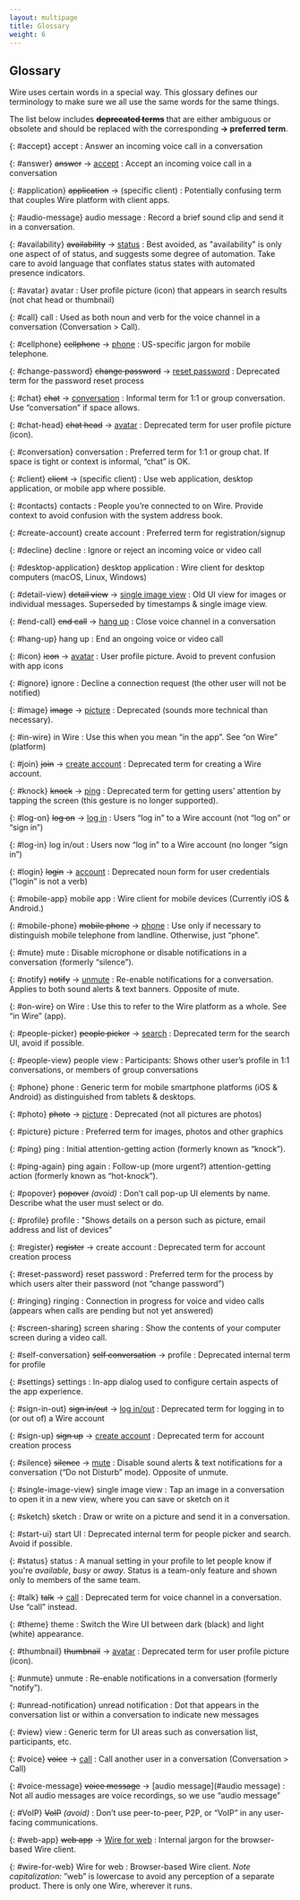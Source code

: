 ```yaml
---
layout: multipage
title: Glossary
weight: 6
---
```


## Glossary

Wire uses certain words in a special way. This glossary defines our terminology to make sure we all use the same words for the same things.

The list below includes ~~**deprecated terms**~~ that are either ambiguous or obsolete and should be replaced with the corresponding **→ preferred term**.

{: #accept} accept
: Answer an incoming voice call in a conversation

{: #answer} ~~answer~~ → [accept](#accept)
: Accept an incoming voice call in a conversation

{: #application} ~~application~~ → (specific client)
: Potentially confusing term that couples Wire platform with client apps.

{: #audio-message} audio message
: Record a brief sound clip and send it in a conversation.

{: #availability} ~~availability~~ → [status](#status)
: Best avoided, as "availability" is only one aspect of of status, and suggests some degree of automation. Take care to avoid language that conflates status states with automated presence indicators.

{: #avatar} avatar
: User profile picture (icon) that appears in search results (not chat head or thumbnail)

{: #call} call
: Used as both noun and verb for the voice channel in a conversation (Conversation > Call).

{: #cellphone} ~~cellphone~~ → [phone](#phone)
: US-specific jargon for mobile telephone.

{: #change-password} ~~change password~~ → [reset password](#reset-password)
: Deprecated term for the password reset process

{: #chat} ~~chat~~ → [conversation](#conversation)
: Informal term for 1:1 or group conversation. Use “conversation” if space allows.

{: #chat-head} ~~chat head~~ → [avatar](#avatar)
: Deprecated term for user profile picture (icon).

{: #conversation} conversation
: Preferred term for 1:1 or group chat. If space is tight or context is informal, “chat” is OK.

{: #client} ~~client~~ → (specific client)
: Use web application, desktop application, or mobile app where possible.

{: #contacts} contacts
: People you’re connected to on Wire. Provide context to avoid confusion with the system address book.

{: #create-account} create account
: Preferred term for registration/signup

{: #decline} decline
: Ignore or reject an incoming voice or video call

{: #desktop-application} desktop application
: Wire client for desktop computers (macOS, Linux, Windows)

{: #detail-view} ~~detail view~~ → [single image view](#single-image-view)
: Old UI view for images or individual messages. Superseded by timestamps & single image view.

{: #end-call} ~~end call~~ → [hang up](#hang-up)
: Close voice channel in a conversation

{: #hang-up} hang up
: End an ongoing voice or video call

{: #icon} ~~icon~~ → [avatar](#avatar)
: User profile picture. Avoid to prevent confusion with app icons

{: #ignore} ignore
: Decline a connection request (the other user will not be notified)

{: #image} ~~image~~ → [picture](#picture)
: Deprecated (sounds more technical than necessary).

{: #in-wire} in Wire
: Use this when you mean “in the app”. See “on Wire” (platform)

{: #join} ~~join~~ → [create account](#create-account)
: Deprecated term for creating a Wire account.

{: #knock} ~~knock~~ → [ping](#ping)
: Deprecated term for getting users’ attention by tapping the screen (this gesture is no longer supported).

{: #log-on} ~~log on~~ → [log in](#log-in)
: Users “log in” to a Wire account (not “log on” or “sign in”)

{: #log-in} log in/out
: Users now “log in” to a Wire account (no longer “sign in”)

{: #login} ~~login~~ → [account](#account)
: Deprecated noun form for user credentials (“login” is not a verb)

{: #mobile-app} mobile app
: Wire client for mobile devices (Currently iOS & Android.)

{: #mobile-phone} ~~mobile phone~~ → [phone](#phone)
: Use only if necessary to distinguish mobile telephone from landline. Otherwise, just “phone”.

{: #mute} mute
: Disable microphone or disable notifications in a conversation (formerly “silence”).

{: #notify} ~~notify~~ → [unmute](#unmute)
: Re-enable notifications for a conversation. Applies to both sound alerts & text banners. Opposite of mute.

{: #on-wire} on Wire
: Use this to refer to the Wire platform as a whole. See “in Wire” (app).

{: #people-picker} ~~people picker~~ → [search](#search)
: Deprecated term for the search UI, avoid if possible.

{: #people-view} people view
: Participants: Shows other user’s profile in 1:1 conversations, or members of group conversations

{: #phone} phone
: Generic term for mobile smartphone platforms (iOS & Android) as distinguished from tablets & desktops.

{: #photo} ~~photo~~ → [picture](#picture)
: Deprecated (not all pictures are photos)

{: #picture} picture
: Preferred term for images, photos and other graphics

{: #ping} ping
: Initial attention-getting action (formerly known as “knock”).

{: #ping-again} ping again
: Follow-up (more urgent?) attention-getting action (formerly known as “hot-knock”).

{: #popover} ~~popover~~ _(avoid)_
: Don’t call pop-up UI elements by name. Describe what the user must select or do.

{: #profile} profile
: "Shows details on a person such as picture, email address and list of devices"

{: #register} ~~register~~ → create account
: Deprecated term for account creation process

{: #reset-password} reset password
: Preferred term for the process by which users alter their password (not “change password”)

{: #ringing} ringing
: Connection in progress for voice and video calls (appears when calls are pending but not yet answered)

{: #screen-sharing} screen sharing
: Show the contents of your computer screen during a video call.

{: #self-conversation} ~~self conversation~~ → profile
: Deprecated internal term for profile

{: #settings} settings
: In-app dialog used to configure certain aspects of the app experience.

{: #sign-in-out} ~~sign in/out~~ → [log in/out](#log-in)
: Deprecated term for logging in to (or out of) a Wire account

{: #sign-up} ~~sign up~~ → [create account](#create-account)
: Deprecated term for account creation process

{: #silence} ~~silence~~ → [mute](#mute)
: Disable sound alerts & text notifications for a conversation (“Do not Disturb” mode). Opposite of unmute.

{: #single-image-view} single image view
: Tap an image in a conversation to open it in a new view, where you can save or sketch on it

{: #sketch} sketch
: Draw or write on a picture and send it in a conversation.

{: #start-ui} start UI
: Deprecated internal term for people picker and search. Avoid if possible.

{: #status} status
: A manual setting in your profile to let people know if you're _available_, _busy_ or _away_. Status is a team-only feature and shown only to members of the same team.

{: #talk} ~~talk~~ → [call](#call)
: Deprecated term for voice channel in a conversation. Use “call” instead.

{: #theme} theme
: Switch the Wire UI between dark (black) and light (white) appearance.

{: #thumbnail} ~~thumbnail~~ → [avatar](#avatar)
: Deprecated term for user profile picture (icon).

{: #unmute} unmute
: Re-enable notifications in a conversation (formerly “notify”).

{: #unread-notification} unread notification
: Dot that appears in the conversation list or within a conversation to indicate new messages

{: #view} view
: Generic term for UI areas such as conversation list, participants, etc.

{: #voice} ~~voice~~ → [call](#call)
: Call another user in a conversation (Conversation > Call)

{: #voice-message} ~~voice message~~ → [audio message](#audio message)
: Not all audio messages are voice recordings, so we use “audio message”

{: #VoIP} ~~VoIP~~ _(avoid)_
: Don’t use peer-to-peer, P2P, or “VoIP” in any user-facing communications.

{: #web-app} ~~web app~~ → [Wire for web](#wire-for-web)
: Internal jargon for the browser-based Wire client.

{: #wire-for-web} Wire for web
: Browser-based Wire client. _Note capitalization:_ ”web” is lowercase to avoid any perception of a separate product. There is only one Wire, wherever it runs.
